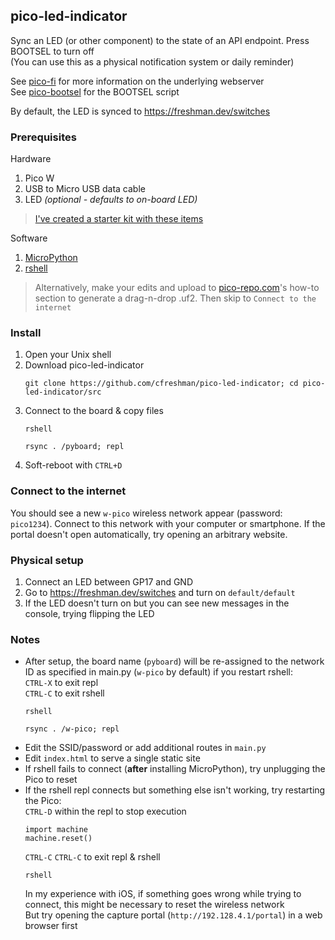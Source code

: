 ## pico-led-indicator

Sync an LED (or other component) to the state of an API endpoint. Press BOOTSEL to turn off  
(You can use this as a physical notification system or daily reminder)  

See [pico-fi](https://github.com/cfreshman/pico-fi) for more information on the underlying webserver  
See [pico-bootsel](https://github.com/cfreshman/pico-bootsel) for the BOOTSEL script  

By default, the LED is synced to https://freshman.dev/switches

### Prerequisites

Hardware
1. Pico W
1. USB to Micro USB data cable
1. LED _(optional - defaults to on-board LED)_
> [I've created a starter kit with these items](https://freshman.dev/pico-starter)  

Software
1. [MicroPython](https://www.raspberrypi.com/documentation/microcontrollers/micropython.html#drag-and-drop-micropython)
1. [rshell](https://github.com/dhylands/rshell)
> Alternatively, make your edits and upload to [pico-repo.com](https://pico-repo.com)'s how-to section to generate a drag-n-drop .uf2. Then skip to `Connect to the internet`

### Install

1. Open your Unix shell
1. Download pico-led-indicator
   ```
   git clone https://github.com/cfreshman/pico-led-indicator; cd pico-led-indicator/src
   ```
1. Connect to the board & copy files
   ```
   rshell
   ```
   ```
   rsync . /pyboard; repl
   ```
1. Soft-reboot with `CTRL+D`

### Connect to the internet
You should see a new `w-pico` wireless network appear (password: `pico1234`). Connect to this network with your computer or smartphone. If the portal doesn't open automatically, try opening an arbitrary website.


### Physical setup
1. Connect an LED between GP17 and GND  
1. Go to https://freshman.dev/switches and turn on `default/default`  
1. If the LED doesn't turn on but you can see new messages in the console, trying flipping the LED

### Notes
* After setup, the board name (`pyboard`) will be re-assigned to the network ID as specified in main.py (`w-pico` by default) if you restart rshell:  
  `CTRL-X` to exit repl  
  `CTRL-C` to exit rshell  
  ```
  rshell
  ```
  ```
  rsync . /w-pico; repl
  ```
* Edit the SSID/password or add additional routes in `main.py`
* Edit `index.html` to serve a single static site
* If rshell fails to connect (**after** installing MicroPython), try unplugging the Pico to reset
* If the rshell repl connects but something else isn't working, try restarting the Pico:  
  `CTRL-D` within the repl to stop execution
  ```
  import machine
  machine.reset()
  ```
  `CTRL-C` `CTRL-C` to exit repl & rshell
  ```
  rshell
  ```  
  In my experience with iOS, if something goes wrong while trying to connect, this might be necessary to reset the wireless network  
  But try opening the capture portal (`http://192.128.4.1/portal`) in a web browser first
